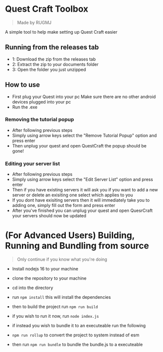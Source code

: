 # Quest Craft Toolbox

> Made by RUGMJ

A simple tool to help make setting up Quest Craft easier

## Running from the releases tab

- 1: Download the zip from the releases tab
- 2: Extract the zip to your documents folder
- 3: Open the folder you just unzipped

## How to use

- First plug your Quest into your pc
  Make sure there are no other android devices plugged into your pc
- Run the .exe

### Removing the tutorial popup

- After following previous steps
- Simply using arrow keys select the "Remove Tutorial Popup" option and press enter
- Then unplug your quest and open QuestCraft the popup should be gone!

### Editing your server list

- After following previous steps
- Simply using arrow keys select the "Edit Server List" option and press enter
- Then if you have existing servers it will ask you if you want to add a new server or delete an exisiting one select which applies to you
- If you dont have exisiting servers then it will immediately take you to adding one, simply fill out the form and press enter
- After you've finished you can unplug your quest and open QuesrCraft your servers should now be updated

# (For Advanced Users) Building, Running and Bundling from source

> Only continue if you know what you're doing

- Install nodejs 16 to your machine

- clone the repository to your machine
- cd into the directory
- run `npm install` this will install the dependencies
- then to build the project run `npm run build`
- if you wish to run it now, run `node index.js`
- if instead you wish to bundle it to an executeable run the following
- `npm run rollup` to convert the project to system instead of esm
- then run `npm run bundle` to bundle the bundle.js to a executeable
